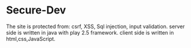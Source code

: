 # Secure-Dev

The site is protected from: csrf, XSS, Sql injection, input validation.
server side is written in java with play 2.5 framework. client side is written in html,css,JavaScript.

